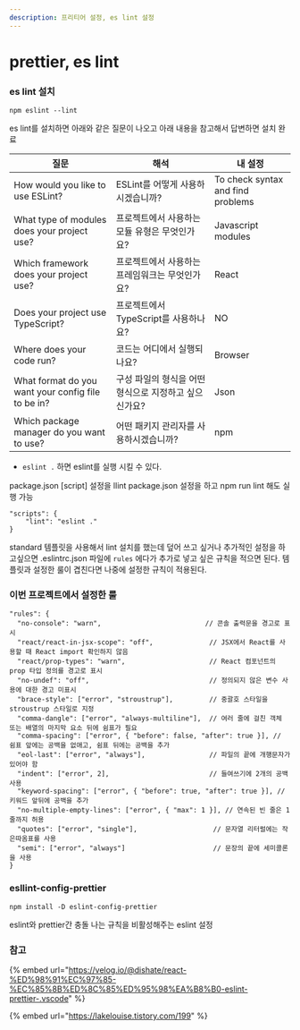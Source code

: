 ```yaml
---
description: 프리티어 설정, es lint 설정
---
```


# prettier, es lint

### es lint 설치

```
npm eslint --lint
```

es lint를 설치하면 아래와 같은 질문이 나오고 아래 내용을 참고해서 답변하면 설치 완료

| 질문                                                 | 해석                             | 내 설정                              |
| -------------------------------------------------- | ------------------------------ | --------------------------------- |
| How would you like to use ESLint?                  | ESLint를 어떻게 사용하시겠습니까?          | To check syntax and find problems |
| What type of modules does your project use?        | 프로젝트에서 사용하는 모듈 유형은 무엇인가요?      | Javascript modules                |
| Which framework does your project use?             | 프로젝트에서 사용하는 프레임워크는 무엇인가요?      | React                             |
| Does your project use TypeScript?                  | 프로젝트에서 TypeScript를 사용하나요?      | NO                                |
| Where does your code run?                          | 코드는 어디에서 실행되나요?                | Browser                           |
| What format do you want your config file to be in? | 구성 파일의 형식을 어떤 형식으로 지정하고 싶으신가요? | Json                              |
| Which package manager do you want to use?          | 어떤 패키지 관리자를 사용하시겠습니까?          | npm                               |

* `eslint .` 하면 eslint를 실행 시킬 수 있다.

package.json \[script] 설정을 llint package.json 설정을 하고 npm run lint 해도 실행 가능

```
"scripts": {
    "lint": "eslint ."
}
```

standard 템플릿을 사용해서 lint 설치를 했는데 덮어 쓰고 싶거나 추가적인 설정을 하고싶으면 .eslintrc.json 파일에 `rules`  에다가 추가로 넣고 싶은 규칙을 적으면 된다. 템플릿과 설정한 룰이 겹친다면 나중에 설정한 규칙이 적용된다.



### 이번 프로젝트에서 설정한 룰

```
"rules": {
  "no-console": "warn",                          // 콘솔 출력문을 경고로 표시
  "react/react-in-jsx-scope": "off",              // JSX에서 React를 사용할 때 React import 확인하지 않음
  "react/prop-types": "warn",                     // React 컴포넌트의 prop 타입 정의를 경고로 표시
  "no-undef": "off",                              // 정의되지 않은 변수 사용에 대한 경고 미표시
  "brace-style": ["error", "stroustrup"],         // 중괄호 스타일을 stroustrup 스타일로 지정
  "comma-dangle": ["error", "always-multiline"],  // 여러 줄에 걸친 객체 또는 배열의 마지막 요소 뒤에 쉼표가 필요
  "comma-spacing": ["error", { "before": false, "after": true }], // 쉼표 앞에는 공백을 없애고, 쉼표 뒤에는 공백을 추가
  "eol-last": ["error", "always"],                // 파일의 끝에 개행문자가 있어야 함
  "indent": ["error", 2],                         // 들여쓰기에 2개의 공백 사용
  "keyword-spacing": ["error", { "before": true, "after": true }], // 키워드 앞뒤에 공백을 추가
  "no-multiple-empty-lines": ["error", { "max": 1 }], // 연속된 빈 줄은 1줄까지 허용
  "quotes": ["error", "single"],                   // 문자열 리터럴에는 작은따옴표를 사용
  "semi": ["error", "always"]                      // 문장의 끝에 세미콜론을 사용
}

```



### esllint-config-prettier

```
npm install -D eslint-config-prettier
```

eslint와 prettier간 충돌 나는 규칙을 비활성해주는 eslint 설정



### 참고

{% embed url="https://velog.io/@dishate/react-%ED%98%91%EC%97%85-%EC%85%8B%ED%8C%85%ED%95%98%EA%B8%B0-eslint-prettier-.vscode" %}

{% embed url="https://lakelouise.tistory.com/199" %}



